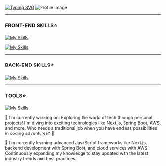 


<!--
**wilmerx5/wilmerx5** is a ✨ _special_ ✨ repository because its `README.md` (this file) appears on your GitHub profile.
<h2 align="center">Hi there 👋</h2>

Here are some ideas to get you started:

- 🔭 I’m currently working on ...
- 🌱 I’m currently learning ...
- 👯 I’m looking to collaborate on ...
- 🤔 I’m looking for help with ...
- 💬 Ask me about ...
- 📫 How to reach me: ...
- 😄 Pronouns: ...
- ⚡ Fun fact: ...
-->
<a href="https://git.io/typing-svg"><img src="https://readme-typing-svg.demolab.com?font=Fira+Code&size=21&duration=4000&pause=1000&color=2BDEFF&background=FFE65300&center=true&width=435&lines=Full+Stack+Web+Developer" alt="Typing SVG" /></a>
<img src="https://i.imgur.com/PqnJiJB.png" alt="Profile Image"/>



<hr/>

<h3>FRONT-END SKILLS⭐ </h3>

[![My Skills](https://skillicons.dev/icons?i=js,html,css,react,vue,nodejs)](https://skillicons.dev)

[![My Skills](https://skillicons.dev/icons?i=nextjs,pinia,redux,tailwind,jquery,vite)](https://skillicons.dev)


<hr/>
<h3>BACK-END SKILLS⭐ </h3>

[![My Skills](https://skillicons.dev/icons?i=express,spring,mysql,mongodb,maven,java,php)](https://skillicons.dev)

<hr/>

<h3>TOOLS⭐ </h3>

[![My Skills](https://skillicons.dev/icons?i=postman,aws,docker,git,github,idea,vscode)](https://skillicons.dev)

🔭 I’m currently working on: Exploring the world of tech through personal projects! I'm diving into exciting technologies like Next.js, Spring Boot, AWS, and more. Who needs a traditional job when you have endless possibilities in coding adventures? 🚀



🌱 I’m currently learning advanced JavaScript frameworks like Next.js, backend development with Spring Boot, and cloud services with AWS. Continuously expanding my knowledge to stay updated with the latest industry trends and best practices.

